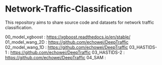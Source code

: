 # Network-Traffic-Classification
This repository aims to share source code and datasets for network traffic classification.

00_model_xgboost   : https://xgboost.readthedocs.io/en/stable/
01_model_wang_2D   : https://github.com/echowei/DeepTraffic
02_model_wang_1D   : https://github.com/echowei/DeepTraffic
03_HASTIDS-1       : https://github.com/echowei/DeepTraffic
03_HASTIDS-2       : https://github.com/echowei/DeepTraffic
04_SAM             : 
